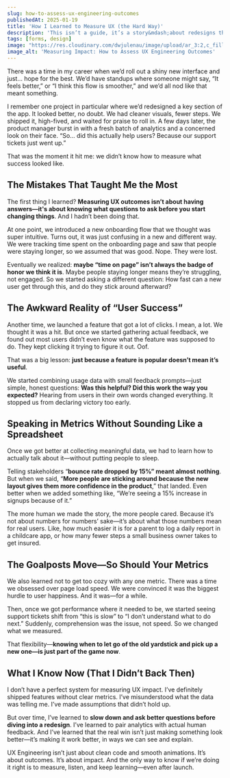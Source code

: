 ```yaml
---
slug: how-to-assess-ux-engineering-outcomes
publishedAt: 2025-01-19
title: 'How I Learned to Measure UX (the Hard Way)'
description: 'This isn’t a guide, it’s a story&mdash;about redesigns that didn’t land, metrics that lied, and the moments that taught me how to actually measure whether UX changes were helping anyone. Spoiler: “time on page” means nothing if people are just confused.'
tags: [forms, design]
image: "https://res.cloudinary.com/dwjulenau/image/upload/ar_3:2,c_fill,dpr_auto,f_auto,fl_progressive,q_auto/v1743962937/josh-portfolio/assets_task_01jr64g84beg6t7tcdqqkhzccc_img_0.webp"
image_alt: 'Measuring Impact: How to Assess UX Engineering Outcomes'
---
```


There was a time in my career when we’d roll out a shiny new interface and just… hope for the best. We’d have standups where someone might say, “It feels better,” or “I think this flow is smoother,” and we’d all nod like that meant something.

I remember one project in particular where we’d redesigned a key section of the app. It looked better, no doubt. We had cleaner visuals, fewer steps. We shipped it, high-fived, and waited for praise to roll in. A few days later, the product manager burst in with a fresh batch of analytics and a concerned look on their face. “So… did this actually help users? Because our support tickets just went up</strong>.”

That was the moment it hit me: we didn’t know how to measure what success looked like</strong>.

## The Mistakes That Taught Me the Most
The first thing I learned? <strong>Measuring UX outcomes isn’t about having answers&mdash;it's about knowing what questions to ask before you start changing things</strong>. And I hadn’t been doing that.

At one point, we introduced a new onboarding flow that we thought was super intuitive. Turns out, it was just confusing in a new and different way. We were tracking time spent on the onboarding page and saw that people were staying longer, so we assumed that was good. Nope. They were lost.

Eventually we realized: <strong>maybe “time on page” isn’t always the badge of honor we think it is</strong>. Maybe people staying longer means they’re struggling, not engaged. So we started asking a different question: How fast can a new user get through this, and do they stick around afterward?

## The Awkward Reality of “User Success”
Another time, we launched a feature that got a lot of clicks. I mean, a lot. We thought it was a hit. But once we started gathering actual feedback, we found out most users didn’t even know what the feature was supposed to do. They kept clicking it trying to figure it out. Oof.

That was a big lesson: <strong>just because a feature is popular doesn’t mean it’s useful</strong>.

We started combining usage data with small feedback prompts&mdash;just simple, honest questions: <strong>Was this helpful? Did this work the way you expected?</strong> Hearing from users in their own words changed everything. It stopped us from declaring victory too early.

## Speaking in Metrics Without Sounding Like a Spreadsheet
Once we got better at collecting meaningful data, we had to learn how to actually talk about it&mdash;without putting people to sleep.

Telling stakeholders “<strong>bounce rate dropped by 15%” meant almost nothing</strong>. But when we said, “<strong>More people are sticking around because the new layout gives them more confidence in the product</strong>,” that landed. Even better when we added something like, “We’re seeing a 15% increase in signups because of it.”

The more human we made the story, the more people cared. Because it’s not about numbers for numbers’ sake&mdash;it’s about what those numbers mean for real users. Like, how much easier it is for a parent to log a daily report in a childcare app, or how many fewer steps a small business owner takes to get insured.

## The Goalposts Move&mdash;So Should Your Metrics
We also learned not to get too cozy with any one metric. There was a time we obsessed over page load speed. We were convinced it was the biggest hurdle to user happiness. And it was&mdash;for a while.

Then, once we got performance where it needed to be, we started seeing support tickets shift from “this is slow” to “I don’t understand what to do next.” Suddenly, comprehension was the issue, not speed. So we changed what we measured.

That flexibility&mdash;<strong>knowing when to let go of the old yardstick and pick up a new one&mdash;is just part of the game now</strong>.

## What I Know Now (That I Didn’t Back Then)
I don’t have a perfect system for measuring UX impact. I’ve definitely shipped features without clear metrics. I’ve misunderstood what the data was telling me. I’ve made assumptions that didn’t hold up.

But over time, I’ve learned to <strong>slow down and ask better questions before diving into a redesign</strong>. I’ve learned to pair analytics with actual human feedback. And I’ve learned that the real win isn’t just making something look better&mdash;it’s making it work better, in ways we can see and explain.

UX Engineering isn’t just about clean code and smooth animations. It’s about outcomes. It’s about impact. And the only way to know if we’re doing it right is to measure, listen, and keep learning&mdash;even after launch.
